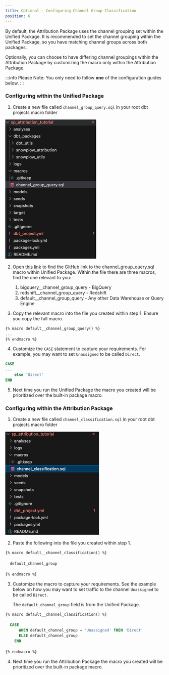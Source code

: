 ```yaml
---
title: Optional - Configuring Channel Group Classification
position: 6
---
```


By default, the Attribution Package uses the channel grouping set within the Unified Package. It is recommended to set the channel grouping within the Unified Package, so you have matching channel groups across both packages. 

Optionally, you can choose to have differing channel groupings within the Attribution Package by customizing the macro only within the Attribution Package.

:::info Please Note: You only need to follow **one** of the configuration guides below.
:::

### Configuring within the Unified Package

1. Create a new file called `channel_group_query.sql` in your root dbt projects macro folder
    
![](./screenshots/Screenshot00.png)
    
2. Open [this link](https://github.com/snowplow/dbt-snowplow-unified/blob/main/macros/field_definitions/channel_group_query.sql) to find the GitHub link to the channel_group_query.sql macro within Unified Package. Within the file there are three macros, find the one relevant to you:
    1. bigquery__channel_group_query - BigQuery
    2. redshift__channel_group_query - Redshift
    3. default__channel_group_query - Any other Data Warehouse or Query Engine
    
3. Copy the relevant macro into the file you created within step 1. Ensure you copy the full macro.

```sql
{% macro default__channel_group_query() %}
...
{% endmacro %}
```

4. Customize the `CASE` statement to capture your requirements. For example, you may want to set `Unassigned` to be called `Direct`.

```sql
CASE	
...
	else 'Direct'
END
```

5. Next time you run the Unified Package the macro you created will be prioritized over the built-in package macro.

### Configuring within the Attribution Package

1. Create a new file called `channel_classification.sql` in your root dbt projects macro folder
    
![](./screenshots/Screenshot31.png)
    
2. Paste the following into the file you created within step 1.

```sql
{% macro default__channel_classification() %}

  default_channel_group

{% endmacro %}
```

3. Customize the macro to capture your requirements. See the example below on how you may want to set traffic to the channel `Unassigned` to be called `Direct`. 
    
    The `default_channel_group` field is from the Unified Package.
    

```sql
{% macro default__channel_classification() %}

  CASE
	  WHEN default_channel_group = 'Unassigned' THEN 'Direct'
	  ELSE default_channel_group
	END

{% endmacro %}
```

4. Next time you run the Attribution Package the macro you created will be prioritized over the built-in package macro.
